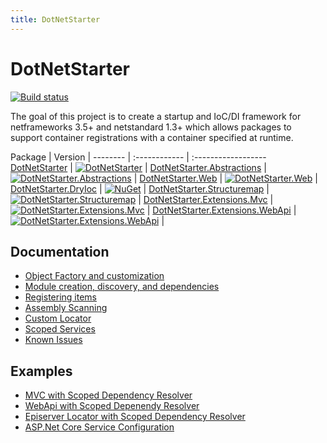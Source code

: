```yaml
---
title: DotNetStarter 
---
```

# DotNetStarter

[![Build status](https://ci.appveyor.com/api/projects/status/a907wfniy73sk5de?svg=true)](https://ci.appveyor.com/project/bmcdavid/dotnetstarter)

The goal of this project is to create a startup and IoC/DI framework for netframeworks 3.5+ and netstandard 1.3+
 which allows packages to support container registrations with a container specified at runtime.

 Package  | Version |
-------- | :------------ | :------------------
[DotNetStarter](https://www.nuget.org/packages/DotNetStarter/) |  [![DotNetStarter](https://img.shields.io/nuget/v/DotNetStarter.svg?colorB=1081C1)](https://www.nuget.org/packages/DotNetStarter/) |
[DotNetStarter.Abstractions](https://www.nuget.org/packages/DotNetStarter.Abstractions/) |  [![DotNetStarter.Abstractions](https://img.shields.io/nuget/v/DotNetStarter.Abstractions.svg?colorB=1081C1)](https://www.nuget.org/packages/DotNetStarter.Abstractions/) |
[DotNetStarter.Web](https://www.nuget.org/packages/DotNetStarter.Web/) |  [![DotNetStarter.Web](https://img.shields.io/nuget/v/DotNetStarter.Web.svg?colorB=1081C1)](https://www.nuget.org/packages/DotNetStarter.Web/) |
[DotNetStarter.DryIoc](https://www.nuget.org/packages/DotNetStarter.DryIoc/) |  [![NuGet](https://img.shields.io/nuget/v/DotNetStarter.DryIoc.svg?colorB=1081C1)](https://www.nuget.org/packages/DotNetStarter.DryIoc/) |
[DotNetStarter.Structuremap](https://www.nuget.org/packages/DotNetStarter.Structuremap/) |  [![DotNetStarter.Structuremap](https://img.shields.io/nuget/v/DotNetStarter.Structuremap.svg?colorB=1081C1)](https://www.nuget.org/packages/DotNetStarter.Structuremap/) |
[DotNetStarter.Extensions.Mvc](https://www.nuget.org/packages/DotNetStarter.Extensions.Mvc/) |  [![DotNetStarter.Extensions.Mvc](https://img.shields.io/nuget/v/DotNetStarter.Extensions.Mvc.svg?colorB=1081C1)](https://www.nuget.org/packages/DotNetStarter.Extensions.Mvc/) |
[DotNetStarter.Extensions.WebApi](https://www.nuget.org/packages/DotNetStarter.Extensions.WebApi/) |  [![DotNetStarter.Extensions.WebApi](https://img.shields.io/nuget/v/DotNetStarter.Extensions.WebApi.svg?colorB=1081C1)](https://www.nuget.org/packages/DotNetStarter.Extensions.WebApi/) |

## Documentation

* [Object Factory and customization](https://bmcdavid.github.io/DotNetStarter/custom-objectfactory.html)
* [Module creation, discovery, and dependencies](https://bmcdavid.github.io/DotNetStarter/modules.html)
* [Registering items](https://bmcdavid.github.io/DotNetStarter/register.html)
* [Assembly Scanning](https://bmcdavid.github.io/DotNetStarter/scanning.html)
* [Custom Locator](https://bmcdavid.github.io/DotNetStarter/custom-locator.html)
* [Scoped Services](https://bmcdavid.github.io/DotNetStarter/scoped-locator.html)
* [Known Issues](https://bmcdavid.github.io/DotNetStarter/known-issues.html)

## Examples
* [MVC with Scoped Dependency Resolver](https://bmcdavid.github.io/DotNetStarter/example-netframework-mvc.html)
* [WebApi with Scoped Depenendy Resolver](https://bmcdavid.github.io/DotNetStarter/example-netframework-webapi.html)
* [Episerver Locator with Scoped Dependency Resolver](https://bmcdavid.github.io/DotNetStarter/example-episerver-locator.html)
* [ASP.Net Core Service Configuration](https://bmcdavid.github.io/DotNetStarter/example-netcore-configure-services.html)